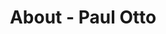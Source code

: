 ---
id: paul_otto
permalink: "/about/paul_otto"
full_name: Paul Otto
title: About - Paul Otto
role: Principal Engineer
image: paul_otto.jpg
about: Paul's passion for solving technology problems can be traced back to his childhood. Some of his earliest memories involve him helping his dad set up light measurement tests and troubleshooting problems with the software and firmware his dad wrote. Paul spent seven years in the US Army, learning everything from electronics repair, to turbine engines. Since leaving the military, Paul completed undergraduate and graduate education, and gained a wide breadth of experience in software and systems engineering. Paul brings a creative approach to problem-solving which he attributes to his unique life experiences. When he’s not geeking out, Paul enjoys time with his wife and children.
github: https://github.com/potto007
linkedin: https://www.linkedin.com/in/paulotto
featimg: "/assets/aboutBanner1.jpg"
layout: about/profile
---